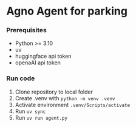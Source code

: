 # Agno Agent for parking

### Prerequisites
- Python >= 3.10
- uv
- huggingface api token
- openaAI api token

### Run code
1. Clone repository to local folder
2. Create .venv with <code>python -m venv .venv</code>
3. Activate environment <code>.venv/Scripts/activate</code>
4. Run <code>uv sync</code>
5. Run <code>uv run agent.py</code>
